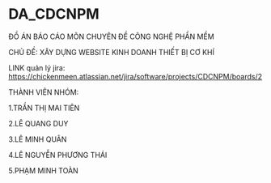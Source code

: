 # DA_CDCNPM
ĐỒ ÁN BÁO CÁO MÔN CHUYÊN ĐỀ CÔNG NGHỆ PHẦN MỀM

CHỦ ĐỀ: XÂY DỰNG WEBSITE KINH DOANH THIẾT BỊ CƠ KHÍ

LINK quản lý jira: https://chickenmeen.atlassian.net/jira/software/projects/CDCNPM/boards/2

THÀNH VIÊN NHÓM:

1.TRẦN THỊ MAI TIÊN

2.LÊ QUANG DUY

3.LÊ MINH QUÂN

4.LÊ NGUYỄN PHƯƠNG THÁI

5.PHẠM MINH TOÀN
